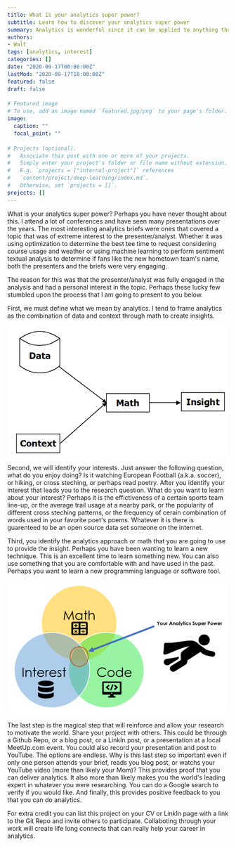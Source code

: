 ```yaml
---
title: What is your analytics super power?
subtitle: Learn how to discover your analytics super power
summary: Analytics is wonderful since it can be applied to anything that has data. Everyone has interests that can be combined with analytics in unique ways to make them the world's leading analytics expert in that specific interest area.
authors:
- Walt
tags: [analytics, interest]
categories: []
date: "2020-09-17T00:00:00Z"
lastMod: "2020-09-17T18:00:00Z"
featured: false
draft: false

# Featured image
# To use, add an image named `featured.jpg/png` to your page's folder. 
image:
  caption: ""
  focal_point: ""

# Projects (optional).
#   Associate this post with one or more of your projects.
#   Simply enter your project's folder or file name without extension.
#   E.g. `projects = ["internal-project"]` references 
#   `content/project/deep-learning/index.md`.
#   Otherwise, set `projects = []`.
projects: []
---
```


What is your analytics super power? Perhaps you have never thought about this. I attend a lot of conferences and have seen many presentations over the years. The most interesting analytics briefs were ones that covered a topic that was of extreme interest to the presenter/analyst. Whether it was using optimization to determine the best tee time to request considering course usage and weather or using machine learning to perform sentiment textual analysis to determine if fans like the new hometown team's name, both the presenters and the briefs were very engaging. 

The reason for this was that the presenter/analyst was fully engaged in the analysis and had a personal interest in the topic. Perhaps these lucky few stumbled upon the process that I am going to present to you below.

First, we must define what we mean by analytics. I tend to frame analytics as the combination of data and context through math to create insights. 

![](./analytics.png)

Second, we will identify your interests. Just answer the following question, what do you enjoy doing? Is it watching European Football (a.k.a. soccer), or hiking, or cross steching, or perhaps read poetry. After you identify your interest that leads you to the research question. What do you want to learn about your interest? Perhaps it is the effictiveness of a certain sports team line-up, or the average trail usage at a nearby park, or the popularity of different cross steching patterns, or the frequency of cerain combination of words used in your favorite poet's poems. Whatever it is there is guarenteed to be an open source data set someone on the internet. 

Third, you identify the analytics approach or math that you are going to use to provide the insight. Perhaps you have been wanting to learn a new technique. This is an excellent time to learn something new. You can also use something that you are comfortable with and have used in the past. Perhaps you want to learn a new programming language or software tool.

![](./superpower.png)

The last step is the magical step that will reinforce and allow your research to motivate the world. Share your project with others. This could be through a Github Repo, or a blog post, or a LinkIn post, or a presentation at a local MeetUp.com event. You could also record your presentation and post to YouTube. The options are endless. Why is this last step so important even if only one person attends your brief, reads you blog post, or watchs your YouTube video (more than likely your Mom)? This provides proof that you can deliver analytics. It also more than likely makes you the world's leading expert in whatever you were researching. You can do a Google search to verify if you would like. And finally, this provides positive feedback to you that you can do analytics.

For extra credit you can list this project on your CV or LinkIn page with a link to the Git Repo and invite others to participate. Collaboting through your work will create life long connects that can really help your career in analytics. 



